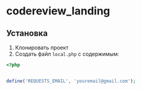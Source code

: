 # codereview_landing

## Установка

1. Клонировать проект
2. Создать файл `local.php` с содержимым:
```php
<?php


define('REQUESTS_EMAIL', 'youremail@gmail.com');


```
